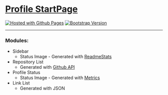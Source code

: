 # [Profile StartPage](https://github.com/GabriOliv/GabriOliv.github.io)

[![Hosted with Github Pages](https://img.shields.io/badge/Hosted-Github%20Pages-blue?style=flat-square&logo=github)](https://pages.github.com/)
[![Bootstrap Version](https://img.shields.io/badge/Bootstrap-5.0-blueviolet?style=flat-square&logo=bootstrap)](https://getbootstrap.com/docs/versions/)

-----

### Modules:
- Sidebar
  - Status Image - Generated with [ReadmeStats](https://github.com/anuraghazra/github-readme-stats)
- Repository List
  - Generated with [Github API](https://docs.github.com/en/rest)
- Profile Status
  - Status Image - Generated with [Metrics](https://github.com/lowlighter/metrics)
- Link List
  - Generated with JSON

